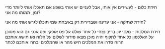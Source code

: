 חידת כלום - 
לעשירים אין אותי, אבל לעניים יש אותי בשפע
אם תאכלו אותי ליותר מדי זמן, תמותו
מה אני?

חידת שתיקה -
אני עדינה ושברירית
רק באיבחת שמי תוכלו לגרש אותי
מה אני?

חידת המלכות -
מלכי יוון בריב נצחי
כל אחד שולט על פס אופקי
ופס אנכי גם הוא מסוכן
על האלכסון כל אחד לתקוף יהיה מוכן
מצאו סידור לשלום על הלוח
ואז תישא אותכם הרוח
סדרו את המלכים חיש מהר
או שהמלכים יבחרו אותכם לכתר
